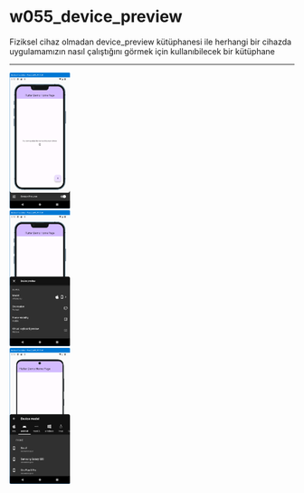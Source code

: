 # w055_device_preview

Fiziksel cihaz olmadan device_preview kütüphanesi ile herhangi bir cihazda 
uygulamamızın nasıl çalıştığını görmek için kullanıbilecek bir kütüphane
<HR>
<img src="https://github.com/VedatBiner/flutter-codes/blob/master/widgets_templates/w055_device_preview/screen_shots/img-01.png" height="240em"/> <BR>
<img src="https://github.com/VedatBiner/flutter-codes/blob/master/widgets_templates/w055_device_preview/screen_shots/img-02.png" height="240em"/> <BR>
<img src="https://github.com/VedatBiner/flutter-codes/blob/master/widgets_templates/w055_device_preview/screen_shots/img-03.png" height="240em"/> <BR>